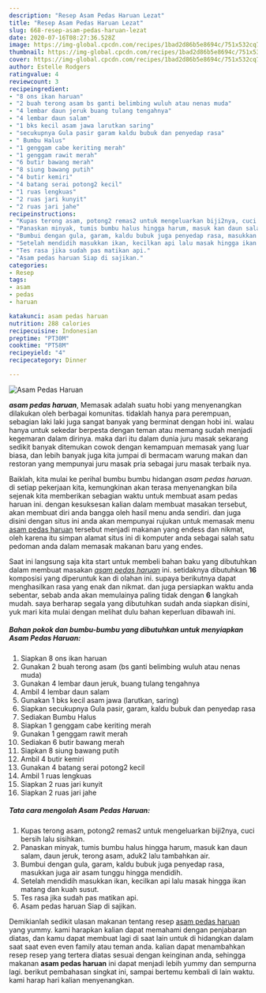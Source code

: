 ```yaml
---
description: "Resep Asam Pedas Haruan Lezat"
title: "Resep Asam Pedas Haruan Lezat"
slug: 668-resep-asam-pedas-haruan-lezat
date: 2020-07-16T08:27:36.528Z
image: https://img-global.cpcdn.com/recipes/1bad2d86b5e8694c/751x532cq70/asam-pedas-haruan-foto-resep-utama.jpg
thumbnail: https://img-global.cpcdn.com/recipes/1bad2d86b5e8694c/751x532cq70/asam-pedas-haruan-foto-resep-utama.jpg
cover: https://img-global.cpcdn.com/recipes/1bad2d86b5e8694c/751x532cq70/asam-pedas-haruan-foto-resep-utama.jpg
author: Estelle Rodgers
ratingvalue: 4
reviewcount: 3
recipeingredient:
- "8 ons ikan haruan"
- "2 buah terong asam bs ganti belimbing wuluh atau nenas muda"
- "4 lembar daun jeruk buang tulang tengahnya"
- "4 lembar daun salam"
- "1 bks kecil asam jawa larutkan saring"
- "secukupnya Gula pasir garam kaldu bubuk dan penyedap rasa"
- " Bumbu Halus"
- "1 genggam cabe keriting merah"
- "1 genggam rawit merah"
- "6 butir bawang merah"
- "8 siung bawang putih"
- "4 butir kemiri"
- "4 batang serai potong2 kecil"
- "1 ruas lengkuas"
- "2 ruas jari kunyit"
- "2 ruas jari jahe"
recipeinstructions:
- "Kupas terong asam, potong2 remas2 untuk mengeluarkan biji2nya, cuci bersih lalu sisihkan."
- "Panaskan minyak, tumis bumbu halus hingga harum, masuk kan daun salam, daun jeruk, terong asam, aduk2 lalu tambahkan air."
- "Bumbui dengan gula, garam, kaldu bubuk juga penyedap rasa, masukkan juga air asam tunggu hingga mendidih."
- "Setelah mendidih masukkan ikan, kecilkan api lalu masak hingga ikan matang dan kuah susut."
- "Tes rasa jika sudah pas matikan api."
- "Asam pedas haruan Siap di sajikan."
categories:
- Resep
tags:
- asam
- pedas
- haruan

katakunci: asam pedas haruan 
nutrition: 288 calories
recipecuisine: Indonesian
preptime: "PT30M"
cooktime: "PT58M"
recipeyield: "4"
recipecategory: Dinner

---
```



![Asam Pedas Haruan](https://img-global.cpcdn.com/recipes/1bad2d86b5e8694c/751x532cq70/asam-pedas-haruan-foto-resep-utama.jpg)

<b><i>asam pedas haruan</i></b>, Memasak adalah suatu hobi yang menyenangkan dilakukan oleh berbagai komunitas. tidaklah hanya para perempuan, sebagian laki laki juga sangat banyak yang berminat dengan hobi ini. walau hanya untuk sekedar berpesta dengan teman atau memang sudah menjadi kegemaran dalam dirinya. maka dari itu dalam dunia juru masak sekarang sedikit banyak ditemukan cowok dengan kemampuan memasak yang luar biasa, dan lebih banyak juga kita jumpai di bermacam warung makan dan restoran yang mempunyai juru masak pria sebagai juru masak terbaik nya.

Baiklah, kita mulai ke perihal bumbu bumbu hidangan <i>asam pedas haruan</i>. di setiap pekerjaan kita, kemungkinan akan terasa menyenangkan bila sejenak kita memberikan sebagian waktu untuk membuat asam pedas haruan ini. dengan kesuksesan kalian dalam membuat masakan tersebut, akan membuat diri anda bangga oleh hasil menu anda sendiri. dan juga disini dengan situs ini anda akan mempunyai rujukan untuk memasak menu <u>asam pedas haruan</u> tersebut menjadi makanan yang endess dan nikmat, oleh karena itu simpan alamat situs ini di komputer anda sebagai salah satu pedoman anda dalam memasak makanan baru yang endes.




Saat ini langsung saja kita start untuk membeli bahan baku yang dibutuhkan dalam membuat masakan <u><i>asam pedas haruan</i></u> ini. setidaknya dibutuhkan <b>16</b> komposisi yang diperuntuk kan di olahan ini. supaya berikutnya dapat menghasilkan rasa yang enak dan nikmat. dan juga persiapkan waktu anda sebentar, sebab anda akan memulainya paling tidak dengan <b>6</b> langkah mudah. saya berharap segala yang dibutuhkan sudah anda siapkan disini, yuk mari kita mulai dengan melihat dulu bahan keperluan dibawah ini.

<!--inarticleads1-->

##### Bahan pokok dan bumbu-bumbu yang dibutuhkan untuk menyiapkan Asam Pedas Haruan:

1. Siapkan 8 ons ikan haruan
1. Gunakan 2 buah terong asam (bs ganti belimbing wuluh atau nenas muda)
1. Gunakan 4 lembar daun jeruk, buang tulang tengahnya
1. Ambil 4 lembar daun salam
1. Gunakan 1 bks kecil asam jawa (larutkan, saring)
1. Siapkan secukupnya Gula pasir, garam, kaldu bubuk dan penyedap rasa
1. Sediakan  Bumbu Halus
1. Siapkan 1 genggam cabe keriting merah
1. Gunakan 1 genggam rawit merah
1. Sediakan 6 butir bawang merah
1. Siapkan 8 siung bawang putih
1. Ambil 4 butir kemiri
1. Gunakan 4 batang serai potong2 kecil
1. Ambil 1 ruas lengkuas
1. Siapkan 2 ruas jari kunyit
1. Siapkan 2 ruas jari jahe




<!--inarticleads2-->

##### Tata cara mengolah Asam Pedas Haruan:

1. Kupas terong asam, potong2 remas2 untuk mengeluarkan biji2nya, cuci bersih lalu sisihkan.
1. Panaskan minyak, tumis bumbu halus hingga harum, masuk kan daun salam, daun jeruk, terong asam, aduk2 lalu tambahkan air.
1. Bumbui dengan gula, garam, kaldu bubuk juga penyedap rasa, masukkan juga air asam tunggu hingga mendidih.
1. Setelah mendidih masukkan ikan, kecilkan api lalu masak hingga ikan matang dan kuah susut.
1. Tes rasa jika sudah pas matikan api.
1. Asam pedas haruan Siap di sajikan.




Demikianlah sedikit ulasan makanan tentang resep <u>asam pedas haruan</u> yang yummy. kami harapkan kalian dapat memahami dengan penjabaran diatas, dan kamu dapat membuat lagi di saat lain untuk di hidangkan dalam saat saat even even family atau teman anda. kalian dapat menambahkan resep resep yang tertera diatas sesuai dengan keinginan anda, sehingga makanan <b>asam pedas haruan</b> ini dapat menjadi lebih yummy dan sempurna lagi. berikut pembahasan singkat ini, sampai bertemu kembali di lain waktu. kami harap hari kalian menyenangkan.
